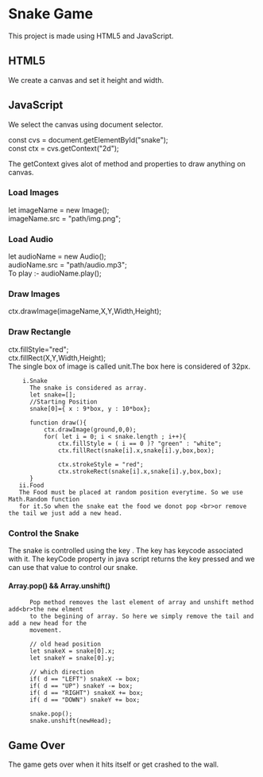# Snake Game
This project is made using HTML5 and JavaScript.

## HTML5
We create a canvas and set it height and width.<br>
<canvas id="snake" width="608" height="608">
</canvas>

## JavaScript
We select the canvas using document selector.

const cvs = document.getElementById("snake");<br>
const ctx = cvs.getContext("2d");<br>

The getContext gives alot of method and properties to draw anything on canvas.

### Load Images
let imageName = new Image();<br>
imageName.src = "path/img.png";<br>

### Load Audio
let audioName = new Audio();<br>
audioName.src = "path/audio.mp3";<br>
To play :- audioName.play();<br>

### Draw Images
ctx.drawImage(imageName,X,Y,Width,Height);

### Draw Rectangle
ctx.fillStyle="red";<br>
ctx.fillRect(X,Y,Width,Height);<br>
The single box of image is called unit.The box here is considered of 32px.

        i.Snake
          The snake is considered as array.
          let snake=[];
          //Starting Position
          snake[0]={ x : 9*box, y : 10*box};

          function draw(){
              ctx.drawImage(ground,0,0);
              for( let i = 0; i < snake.length ; i++){
                  ctx.fillStyle = ( i == 0 )? "green" : "white";
                  ctx.fillRect(snake[i].x,snake[i].y,box,box);

                  ctx.strokeStyle = "red";
                  ctx.strokeRect(snake[i].x,snake[i].y,box,box);
          }
       ii.Food
       The Food must be placed at random position everytime. So we use Math.Random function
       for it.So when the snake eat the food we donot pop <br>or remove the tail we just add a new head.

### Control the Snake
The snake is controlled using the key . The key has keycode associated with it. The keyCode property in java script returns the key pressed and we can use that value to control our snake.

   #### Array.pop() && Array.unshift()
          
          Pop method removes the last element of array and unshift method add<br>the new elment
          to the begining of array. So here we simply remove the tail and add a new head for the
          movement.

          // old head position
          let snakeX = snake[0].x;
          let snakeY = snake[0].y;

          // which direction
          if( d == "LEFT") snakeX -= box;
          if( d == "UP") snakeY -= box;
          if( d == "RIGHT") snakeX += box;
          if( d == "DOWN") snakeY += box;

          snake.pop();
          snake.unshift(newHead);

## Game Over
The game gets over when it hits itself or get crashed to the wall.

